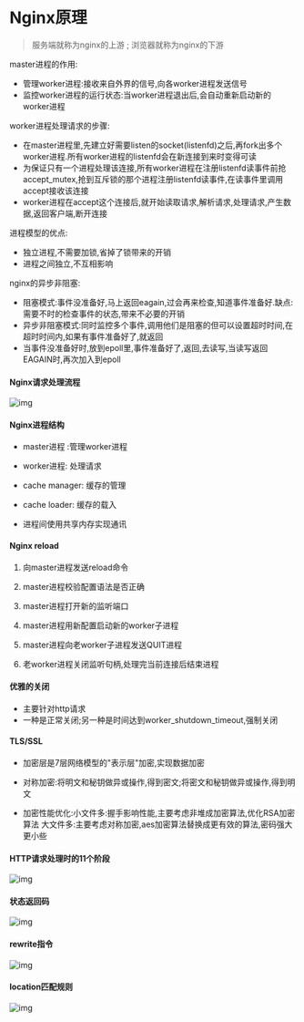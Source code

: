# Nginx原理

> 服务端就称为nginx的上游 ; 浏览器就称为nginx的下游

master进程的作用:

* 管理worker进程:接收来自外界的信号,向各worker进程发送信号
* 监控worker进程的运行状态:当worker进程退出后,会自动重新启动新的worker进程

worker进程处理请求的步骤:

* 在master进程里,先建立好需要listen的socket(listenfd)之后,再fork出多个worker进程.所有worker进程的listenfd会在新连接到来时变得可读
* 为保证只有一个进程处理该连接,所有worker进程在注册listenfd读事件前抢accept_mutex,抢到互斥锁的那个进程注册listenfd读事件,在读事件里调用accept接收该连接
* worker进程在accept这个连接后,就开始读取请求,解析请求,处理请求,产生数据,返回客户端,断开连接

进程模型的优点:

* 独立进程,不需要加锁,省掉了锁带来的开销
* 进程之间独立,不互相影响

nginx的异步非阻塞:

* 阻塞模式:事件没准备好,马上返回eagain,过会再来检查,知道事件准备好.缺点:需要不时的检查事件的状态,带来不必要的开销
* 异步非阻塞模式:同时监控多个事件,调用他们是阻塞的但可以设置超时时间,在超时时间内,如果有事件准备好了,就返回
* 当事件没准备好时,放到epoll里,事件准备好了,返回,去读写,当读写返回EAGAIN时,再次加入到epoll







































































#### Nginx请求处理流程

![img](https://cdn.nlark.com/yuque/0/2021/png/21484941/1624872686602-a0df0adc-8633-4260-8702-71a802fd910a.png)

#### Nginx进程结构

- master进程 :管理worker进程
- worker进程: 处理请求

- cache manager: 缓存的管理
- cache loader: 缓存的载入

- 进程间使用共享内存实现通讯

#### Nginx reload

1. 向master进程发送reload命令
2. master进程校验配置语法是否正确

3. master进程打开新的监听端口
4. master进程用新配置启动新的worker子进程

5. master进程向老worker子进程发送QUIT进程
6. 老worker进程关闭监听句柄,处理完当前连接后结束进程

#### 优雅的关闭

- 主要针对http请求
- 一种是正常关闭;另一种是时间达到worker_shutdown_timeout,强制关闭

#### TLS/SSL

- 加密层是7层网络模型的"表示层"加密,实现数据加密
- 对称加密:将明文和秘钥做异或操作,得到密文;将密文和秘钥做异或操作,得到明文

- 加密性能优化:小文件多:握手影响性能,主要考虑非堆成加密算法,优化RSA加密算法  大文件多:主要考虑对称加密,aes加密算法替换成更有效的算法,密码强大更小些

#### HTTP请求处理时的11个阶段

![img](https://cdn.nlark.com/yuque/0/2021/png/21484941/1624957985505-ff086635-24eb-413f-9f0d-1aac19c40ca4.png)

#### 状态返回码

![img](https://cdn.nlark.com/yuque/0/2021/png/21484941/1624966147119-ac787bb2-81f7-4ad6-9d1c-583430e6b7b0.png)

#### rewrite指令

![img](https://cdn.nlark.com/yuque/0/2021/png/21484941/1624967513758-a23683db-7f3e-457d-9478-5e49b0453e81.png)

#### location匹配规则

![img](https://cdn.nlark.com/yuque/0/2021/png/21484941/1624968660566-92f9555c-7a47-4327-addc-576c6992b104.png)
